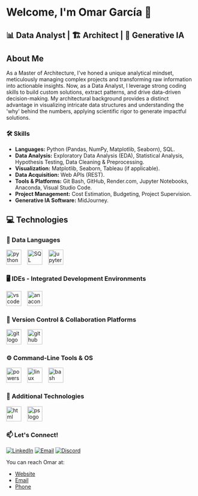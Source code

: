 # Welcome, I'm  Omar García 👋

## 📊 Data Analyst | 🏗️ Architect | 🤖 Generative IA 

## About Me

As a Master of Architecture, I've honed a unique analytical mindset, meticulously managing complex projects and transforming raw information into actionable insights. Now, as a Data Analyst, I leverage strong coding skills to build custom solutions, extract patterns, and drive data-driven decision-making. My architectural background provides a distinct advantage in visualizing intricate data structures and understanding the 'why' behind the numbers, applying scientific rigor to generate impactful solutions.

### 🛠️ Skills

* **Languages:** Python (Pandas, NumPy, Matplotlib, Seaborn), SQL.
* **Data Analysis:** Exploratory Data Analysis (EDA), Statistical Analysis, Hypothesis Testing, Data Cleaning & Preprocessing.
* **Visualization:** Matplotlib, Seaborn, Tableau (if applicable).
* **Data Acquisition:** Web APIs (REST).
* **Tools & Platforms:** Git Bash, GitHub, Render.com, Jupyter Notebooks, Anaconda, Visual Studio Code.
* **Project Management:** Cost Estimation, Budgeting, Project Supervision.
* **Generative IA Software:** MidJourney.

## 💻 Technologies

### 🐍 Data Languages
<div align="left">
  <img src="https://skillicons.dev/icons?i=python" height="40" alt="python logo" />
  <img width="8" />
  <img src="https://skillicons.dev/icons?i=sql" height="40" alt="SQL logo" />
  <img width="8" />
  <img src="https://skillicons.dev/icons?i=jupyter" height="40" alt="jupyter notebook logo" />
  
</div>

### 🖥️ IDEs - Integrated Development Environments
<div align="left">
  <img src="https://skillicons.dev/icons?i=vscode" height="40" alt="vscode logo" />
  <img width="8" />
  <img src="https://skillicons.dev/icons?i=anaconda" height="40" alt="anaconda logo" />
</div>

### 🚀 Version Control & Collaboration Platforms
<div align="left">
  <img src="https://skillicons.dev/icons?i=git" height="40" alt="git logo" />
  <img width="8" />
  <img src="https://skillicons.dev/icons?i=github" height="40" alt="github logo" />
</div>

### ⚙️ Command-Line Tools & OS
<div align="left">
  <img src="https://skillicons.dev/icons?i=powershell" height="40" alt="powershell logo" />
  <img width="8" />
  <img src="https://skillicons.dev/icons?i=linux" height="40" alt="linux logo" />
  <img width="8" />
  <img src="https://skillicons.dev/icons?i=bash" height="40" alt="bash logo" />
</div>

### 📡 Additional Technologies
<div align="left">
  <img src="https://skillicons.dev/icons?i=html" height="40" alt="html logo" />
  <img width="8" />
  <img src="https://skillicons.dev/icons?i=ps" height="40" alt="ps logo" />
</div>

### 📫 Let's Connect!
[![LinkedIn](https://img.shields.io/badge/LinkedIn-@OmarGarcia-0077B5?style=for-the-badge&logo=linkedin&logoColor=white&labelColor=101010)](https://www.linkedin.com/in/arq-omargarcia/)&nbsp;[![Email](https://img.shields.io/badge/Email-omargarcialo%40hotmail.com-D14836?style=for-the-badge&logo=gmail&logoColor=white&labelColor=101010)](mailto:omargarcialo@hotmail.com)&nbsp;[![Discord](https://img.shields.io/badge/Discord-omar_garcialo-5865F2?style=for-the-badge&logo=discord&logoColor=white&labelColor=101010)](https://discordapp.com/users/omar_garcialo)

<p>You can reach Omar at:</p>

<ul>
  <li><a href="https://example.com">Website</a></li>
  <li><a href="mailto:m.bluth@example.com">Email</a></li>
  <li><a href="tel:+123456789">Phone</a></li>
</ul>



<!--

**Talelfe/Talelfe** is a ✨ _special_ ✨ repository because its `README.md` (this file) appears on your GitHub profile.

Here are some ideas to get you started:

- 🔭 I’m currently working on ...
- 🌱 I’m currently learning ...
- 👯 I’m looking to collaborate on ...
- 🤔 I’m looking for help with ...
- 💬 Ask me about ...
- 📫 How to reach me: ...
- 😄 Pronouns: ...
- ⚡ Fun fact: ...

* [![LinkedIn](https://img.shields.io/badge/LinkedIn-@OmarGarcia-0077B5?style=for-the-badge&logo=linkedin&logoColor=white&labelColor=101010)](https://www.linkedin.com/in/arq-omargarcia/)
* [![Email](https://img.shields.io/badge/Email-omargarcialo%40hotmail.com-D14836?style=for-the-badge&logo=gmail&logoColor=white&labelColor=101010)](mailto:omargarcialo@hotmail.com)
* [![Discord](https://img.shields.io/badge/Discord-omar_garcialo-5865F2?style=for-the-badge&logo=discord&logoColor=white&labelColor=101010)](https://discordapp.com/users/omar_garcialo)

-->
